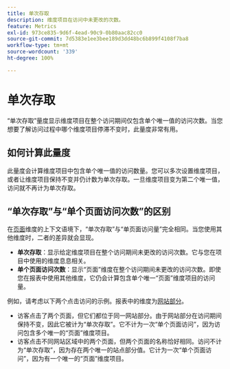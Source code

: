 ```yaml
---
title: 单次存取
description: 维度项目在访问中未更改的次数。
feature: Metrics
exl-id: 973ce835-9d6f-4ead-90c9-0b80aac82cc0
source-git-commit: 7d5383e1ee3bee189d3dd48bc6b899f4108f7ba8
workflow-type: tm+mt
source-wordcount: '339'
ht-degree: 100%

---
```


# 单次存取

“单次存取”量度显示维度项目在整个访问期间仅包含单个唯一值的访问次数。当您想要了解访问过程中哪个维度项目停滞不变时，此量度非常有用。

## 如何计算此量度

此量度会计算维度项目中包含单个唯一值的访问数量。您可以多次设置维度项目，或者让维度项目保持不变并仍计数为单次存取。一旦维度项目变为第二个唯一值，访问就不再计为单次存取。

## “单次存取”与“单个页面访问次数”的区别

在[页面](../dimensions/page.md)维度的上下文语境下，“单次存取”与“单页面访问量”完全相同。当您使用其他维度时，二者的差异就会显现。

* **单次存取**：显示给定维度项目在整个访问期间未更改的访问次数。它与您在项目中使用的维度息息相关。
* **单个页面访问次数**：显示“页面”维度在整个访问期间未更改的访问次数。即使您在报表中使用其他维度，它仍会计算包含单个唯一“页面”维度项目的访问量。

例如，请考虑以下两个点击访问的示例。报表中的维度为[网站部分](../dimensions/site-section.md)。

* 访客点击了两个页面，但它们都位于同一网站部分。由于网站部分在访问期间保持不变，因此它被计为“单次存取”。它不计为一次“单个页面访问”，因为访问包含多个唯一的“页面”维度项目。
* 访客点击不同网站区域中的两个页面，但两个页面的名称恰好相同。访问不计为“单次存取”，因为存在两个唯一的站点部分值。它计为一次“单个页面访问”，因为有一个唯一的“页面”维度项目。
